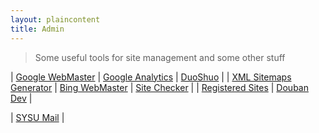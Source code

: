 ```yaml
---
layout: plaincontent
title: Admin
---
```


> Some useful tools for site management and some other stuff


| [Google WebMaster](https://www.google.com/webmasters/tools/home?hl=en) | [Google Analytics](https://analytics.google.com/analytics/web) | [DuoShuo](http://nathanlvzs.duoshuo.com/admin/) |
| [XML Sitemaps Generator](https://www.xml-sitemaps.com/) | [Bing WebMaster](https://www.bing.com/webmaster) | [Site Checker](http://www.downforeveryoneorjustme.com/) |
| [Registered Sites](http://www.reg007.com/) | [Douban Dev](http://developers.douban.com/apikey/) |

<p></p>

| [SYSU Mail](http://exmail.qq.com/cgi-bin/frame_html?sid=HPizFhIjgTCT3UYU,7&r=64763ae26caed791b05816762d4325f6) |


